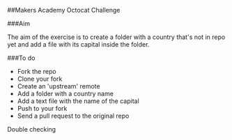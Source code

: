 ##Makers Academy Octocat Challenge

###Aim

The aim of the exercise is to create a folder with a country that's not in repo yet and add a file with its capital inside the folder.

###To do

* Fork the repo
* Clone your fork
* Create an 'upstream' remote
* Add a folder with a country name
* Add a text file with the name of the capital
* Push to your fork
* Send a pull request to the original repo

Double checking
